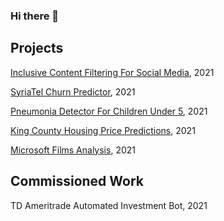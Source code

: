 ### Hi there 👋

<!--
**sbaltodano/sbaltodano** is a ✨ _special_ ✨ repository because its `README.md` (this file) appears on your GitHub profile.

Here are some ideas to get you started:

- 🔭 I’m currently working on ...
- 🌱 I’m currently learning ...
- 👯 I’m looking to collaborate on ...
- 🤔 I’m looking for help with ...
- 💬 Ask me about ...
- 📫 How to reach me: ...
- 😄 Pronouns: ...
- ⚡ Fun fact: ...
-->
## Projects

[Inclusive Content Filtering For Social Media](https://github.com/sbaltodano/nsfw_image_classification), 2021

[SyriaTel Churn Predictor](https://github.com/sbaltodano/SyriaTel_customer_churn), 2021

[Pneumonia Detector For Children Under 5](https://github.com/sbaltodano/pneumonia_xray_neural_networks), 2021

[King County Housing Price Predictions](https://github.com/iansharff/king_county_housing), 2021

[Microsoft Films Analysis](https://github.com/sbaltodano/microsoft_films_analysis), 2021

## Commissioned Work
TD Ameritrade Automated Investment Bot, 2021
